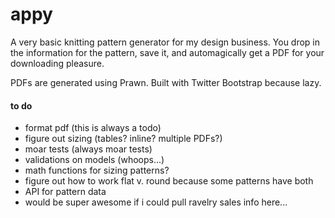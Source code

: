 # appy

A very basic knitting pattern generator for my design business. You drop in the information for the pattern, save it, and automagically get a PDF for your downloading pleasure.

PDFs are generated using Prawn. Built with Twitter Bootstrap because lazy.

#### to do

- format pdf (this is always a todo)
- figure out sizing (tables? inline? multiple PDFs?)
- moar tests (always moar tests)
- validations on models (whoops...)
- math functions for sizing patterns?
- figure out how to work flat v. round because some patterns have both
- API for pattern data
- would be super awesome if i could pull ravelry sales info here...